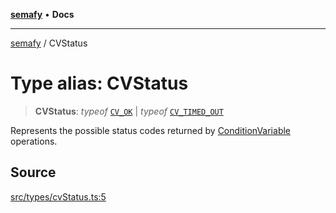 [**semafy**](../README.md) • **Docs**

***

[semafy](../globals.md) / CVStatus

# Type alias: CVStatus

> **CVStatus**: *typeof* [`CV_OK`](../variables/CV_OK.md) \| *typeof* [`CV_TIMED_OUT`](../variables/CV_TIMED_OUT.md)

Represents the possible status codes
returned by [ConditionVariable](../classes/ConditionVariable.md) operations.

## Source

[src/types/cvStatus.ts:5](https://github.com/havelessbemore/semafy/blob/51b7924eee2692d3840b3a9f9e7614a75a8ef8d6/src/types/cvStatus.ts#L5)

